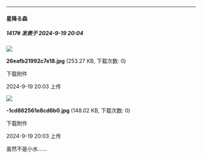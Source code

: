 ﻿
*****

####  星降る森  
##### 1417#       发表于 2024-9-19 20:04

<img src="https://img.saraba1st.com/forum/202409/19/200342gekzgo2kkoyzekzk.jpg" referrerpolicy="no-referrer">

<strong>26eafb21992c7e18.jpg</strong> (253.27 KB, 下载次数: 0)

下载附件

2024-9-19 20:03 上传

<img src="https://img.saraba1st.com/forum/202409/19/200342xzom6mmt7iv6i7h0.jpg" referrerpolicy="no-referrer">

<strong>-1cd862561e8cd6b0.jpg</strong> (148.02 KB, 下载次数: 0)

下载附件

2024-9-19 20:03 上传

虽然不是小水……

